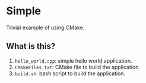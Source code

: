 # Simple

Trivial example of using CMake.

## What is this?

1. `hello_world.cpp`: simple hello world application.
1. `CMakeFiles.txt`: CMake file to build the application.
1. `build.sh`: bash script to build the application.
